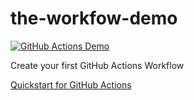 # the-workfow-demo

[![GitHub Actions Demo](https://github.com/tpeltone/the-workfow-demo/actions/workflows/github-actions-demo.yml/badge.svg)](https://github.com/tpeltone/the-workfow-demo/actions/workflows/github-actions-demo.yml)

Create your first GitHub Actions Workflow

[Quickstart for GitHub Actions](https://docs.github.com/en/actions/quickstart)
